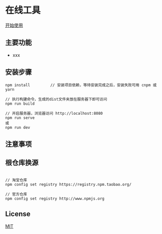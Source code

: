 # 在线工具

[开始使用](https://yangyxd.github.io/estool/dist/index.html)

## 主要功能

* xxx

## 安装步骤

```angular2
npm install         // 安装项目依赖，等待安装完成之后，安装失败可用 cnpm 或 yarn

// 执行构建命令，生成的dist文件夹放在服务器下即可访问
npm run build

// 开启服务器，浏览器访问 http://localhost:8080
npm run serve
或
npm run dev

```


## 注意事项

## 根仓库换源

```angular2

// 淘宝仓库
npm config set registry https://registry.npm.taobao.org/

// 官方仓库
npm config set registry http://www.npmjs.org

```

## License

[MIT](https://github.com/lin-xin/vue-manage-system/blob/master/LICENSE)
